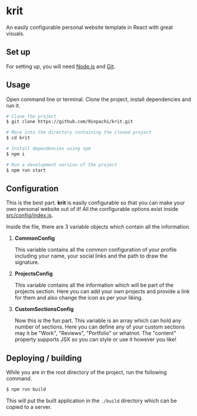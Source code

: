 # krit

An easily configurable personal website template in React with great visuals.

## Set up

For setting up, you will need [Node.js](https://nodejs.org/en/download/) and [Git](https://git-scm.com/downloads).

## Usage

Open command line or terminal. Clone the project, install dependencies and run it.

```sh
# Clone the project
$ git clone https://github.com/9inpachi/krit.git

# Move into the directory containing the cloned project
$ cd krit

# Install dependencies using npm
$ npm i

# Run a development version of the project
$ npm run start
```

## Configuration

This is the best part. **krit** is easily configurable so that you can make your own personal website out of it!
All the configurable options exist inside [src/config/index.js](src/config/index.js).

Inside the file, there are 3 variable objects which contain all the information.

1. **CommonConfig**

    This variable contains all the common configuration of your profile including your name, your social links and the path to draw the signature.

1. **ProjectsConfig**

    This variable contains all the information which will be part of the projects section. Here you can add your own projects and provide a link for them and also change the icon as per your liking.

1. **CustomSectionsConfig**

    Now this is the fun part. This variable is an array which can hold any number of sections. Here you can define any of your custom sections may it be "Work", "Reviews", "Portfolio" or whatnot. The "content" property supports JSX so you can style or use it however you like!

## Deploying / building

While you are in the root directory of the project, run the following command.

```sh
$ npm run build
```

This will put the built application in the `./build` directory which can be copied to a server.
